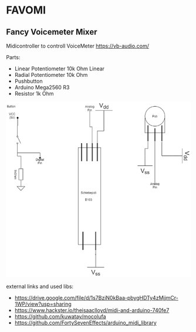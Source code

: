 # FAVOMI
## Fancy Voicemeter Mixer

Midicontroller to controll VoiceMeter https://vb-audio.com/

Parts:
- Linear Potentiometer 10k Ohm Linear
- Radial Potentiometer 10k Ohm
- Pushbutton
- Arduino Mega2560 R3
- Resistor 1k Ohm


![circuit diagram](https://github.com/soma-web/MidiController/blob/master/Assets/Parts.png?raw=true)



external links and used libs:
- https://drive.google.com/file/d/1s7BziN0kBaa-pbygHDTy4zMjjmCr-1WP/view?usp=sharing
- https://www.hackster.io/theisaaclloyd/midi-and-arduino-740fe7
- https://github.com/kuwatay/mocolufa
- https://github.com/FortySevenEffects/arduino_midi_library
